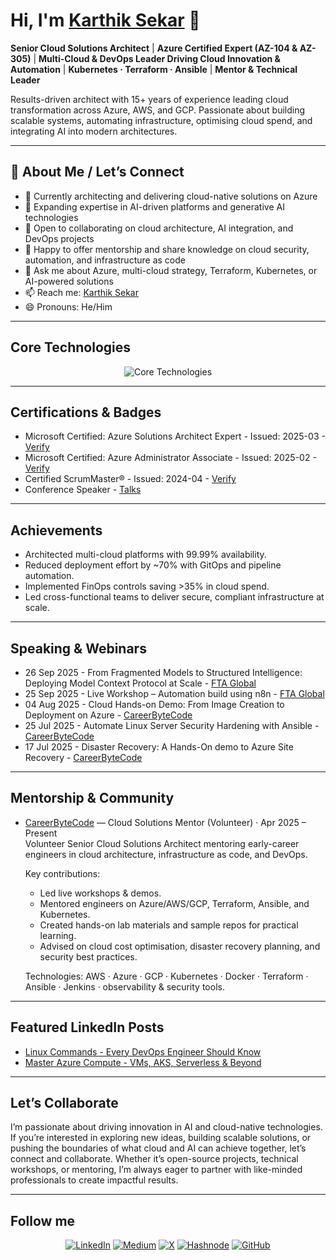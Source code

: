# Hi, I'm [Karthik Sekar](https://www.linkedin.com/in/ItsKarthikSekar) 👋

**Senior Cloud Solutions Architect** | **Azure Certified Expert (AZ-104 & AZ-305)** | **Multi-Cloud & DevOps Leader Driving Cloud Innovation & Automation** | **Kubernetes · Terraform · Ansible** | **Mentor & Technical Leader**

Results-driven architect with 15+ years of experience leading cloud transformation across Azure, AWS, and GCP. Passionate about building scalable systems, automating infrastructure, optimising cloud spend, and integrating AI into modern architectures.

---

## 👋 About Me / Let’s Connect

- 🔭 Currently architecting and delivering cloud-native solutions on Azure 
- 🌱 Expanding expertise in AI-driven platforms and generative AI technologies  
- 👯 Open to collaborating on cloud architecture, AI integration, and DevOps projects  
- 🤝 Happy to offer mentorship and share knowledge on cloud security, automation, and infrastructure as code  
- 💬 Ask me about Azure, multi-cloud strategy, Terraform, Kubernetes, or AI-powered solutions  
- 📫 Reach me: [Karthik Sekar](https://www.linkedin.com/in/ItsKarthikSekar)
- 😄 Pronouns: He/Him

---

## Core Technologies

<p align="center">
  <img src="https://go-skill-icons.vercel.app/api/icons?i=azure,aws,gcp,terraform,ansible,azuredevops,kubernetes,docker,jenkins,githubactions,git,linux,bash,nginx,grafana,prometheus,elasticsearch,powershell,python&titles=true&perline=20" alt="Core Technologies"/>
</p>

---

## Certifications & Badges
- Microsoft Certified: Azure Solutions Architect Expert - Issued: 2025-03 - [Verify](https://learn.microsoft.com/en-us/users/karthiksekar/credentials/59e71c2365cad058)
- Microsoft Certified: Azure Administrator Associate - Issued: 2025-02 - [Verify](https://learn.microsoft.com/en-us/users/karthiksekar/credentials/c930cf33b9479f54)
- Certified ScrumMaster® - Issued: 2024-04 - [Verify](https://bcert.me/stwilbqzj)
- Conference Speaker - [Talks](#speaking--webinars)

---

## Achievements
- Architected multi-cloud platforms with 99.99% availability.  
- Reduced deployment effort by ~70% with GitOps and pipeline automation.  
- Implemented FinOps controls saving >35% in cloud spend.  
- Led cross-functional teams to deliver secure, compliant infrastructure at scale.

---

## Speaking & Webinars

- 26 Sep 2025 - From Fragmented Models to Structured Intelligence: Deploying Model Context Protocol at Scale - [FTA Global](https://www.ftaglobal.in/)
- 25 Sep 2025 - Live Workshop – Automation build using n8n - [FTA Global](https://www.ftaglobal.in/)
- 04 Aug 2025 - Cloud Hands-on Demo: From Image Creation to Deployment on Azure - [CareerByteCode](https://www.linkedin.com/company/careerbytecode)
- 25 Jul 2025 - Automate Linux Server Security Hardening with Ansible - [CareerByteCode](https://www.linkedin.com/company/careerbytecode)
- 17 Jul 2025 - Disaster Recovery: A Hands-On demo to Azure Site Recovery - [CareerByteCode](https://www.linkedin.com/company/careerbytecode)

---

## Mentorship & Community

- [CareerByteCode](https://www.linkedin.com/company/careerbytecode) — Cloud Solutions Mentor (Volunteer) · Apr 2025 – Present  
  Volunteer Senior Cloud Solutions Architect mentoring early-career engineers in cloud architecture, infrastructure as code, and DevOps.

  Key contributions:
  - Led live workshops & demos.  
  - Mentored engineers on Azure/AWS/GCP, Terraform, Ansible, and Kubernetes.  
  - Created hands-on lab materials and sample repos for practical learning.  
  - Advised on cloud cost optimisation, disaster recovery planning, and security best practices.

  Technologies: AWS · Azure · GCP · Kubernetes · Docker · Terraform · Ansible · Jenkins · observability & security tools.

---

## Featured LinkedIn Posts

- [Linux Commands - Every DevOps Engineer Should Know](https://www.linkedin.com/pulse/linux-commands-every-devops-engineer-should-know-karthik-sekar-buwne)
- [Master Azure Compute - VMs, AKS, Serverless & Beyond](https://www.linkedin.com/posts/itskarthiksekar_master-azure-compute-vms-aks-serverless-activity-7382221747380490240-G4Dl?utm_source=share&utm_medium=member_desktop&rcm=ACoAAAdA1ksBh86mJL0CFGwybWxUgLK8jHbfWHE)

---

## Let’s Collaborate

I’m passionate about driving innovation in AI and cloud-native technologies. If you’re interested in exploring new ideas, building scalable solutions, or pushing the boundaries of what cloud and AI can achieve together, let’s connect and collaborate. Whether it’s open-source projects, technical workshops, or mentoring, I’m always eager to partner with like-minded professionals to create impactful results.

---

## Follow me
<p align="center">
  <a href="https://www.linkedin.com/in/ItsKarthikSekar"><img alt="LinkedIn" src="https://img.shields.io/badge/LinkedIn-ItsKarthikSekar-0A66C2?logo=linkedin&logoColor=white" /></a>
  <a href="https://medium.com/@itskarthiksekar"><img alt="Medium" src="https://img.shields.io/badge/Medium-@itskarthiksekar-00ab6c?logo=medium&logoColor=white" /></a>
  <a href="https://x.com/ItsKarthikSekar"><img alt="X" src="https://img.shields.io/badge/X-@ItsKarthikSekar-1DA1F2?logo=x&logoColor=white" /></a>
  <a href="https://hashnode.com/@ItsKarthikSekar"><img alt="Hashnode" src="https://img.shields.io/badge/Hashnode-@ItsKarthikSekar-2962FF?logo=hashnode&logoColor=white" /></a>
  <a href="https://github.com/itskarthiksekar"><img alt="GitHub" src="https://img.shields.io/badge/GitHub-ItsKarthikSekar-181717?logo=github&logoColor=white" /></a>
</p>
